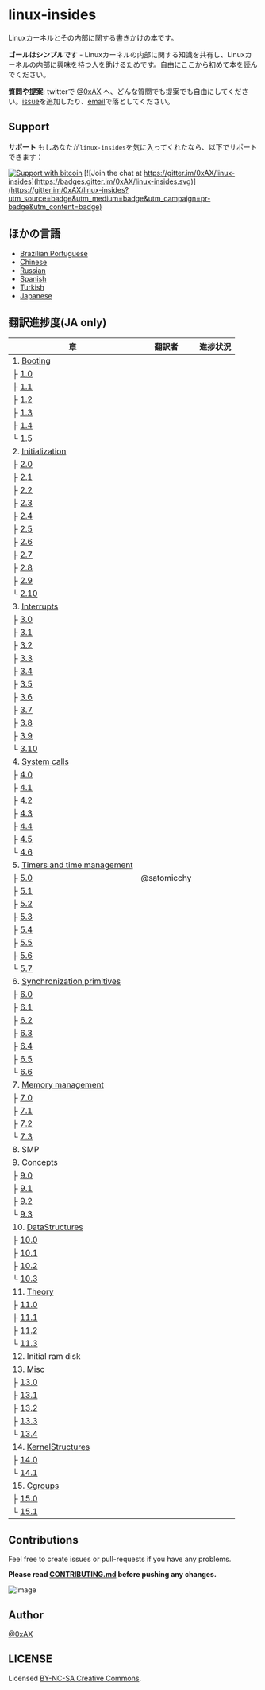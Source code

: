 linux-insides
===============

<!---
A book-in-progress about the linux kernel and its insides.
--->
Linuxカーネルとその内部に関する書きかけの本です。

<!---
**The goal is simple** - to share my modest knowledge about the insides of the linux kernel and help people who are interested in linux kernel insides, and other low-level subject matter.Feel free to go through the book [Start here](https://github.com/0xAX/linux-insides/blob/master/SUMMARY.md)

**Questions/Suggestions**: Feel free about any questions or suggestions by pinging me at twitter [@0xAX](https://twitter.com/0xAX), adding an [issue](https://github.com/0xAX/linux-insides/issues/new) or just drop me an [email](mailto:anotherworldofworld@gmail.com).
--->

**ゴールはシンプルです** - Linuxカーネルの内部に関する知識を共有し、Linuxカーネルの内部に興味を持つ人を助けるためです。自由に[ここから初めて](https://github.com/0xAX/linux-insides/blob/master/SUMMARY.md)本を読んでください。

**質問や提案**: twitterで [@0xAX](https://twitter.com/0xAX) へ、どんな質問でも提案でも自由にしてください。[issue](https://github.com/0xAX/linux-insides/issues/new)を追加したり、[email](mailto:anotherworldofworld@gmail.com)で落としてください。


Support
-------

<!---
**Support** If you like `linux-insides` you can support me with:
--->
**サポート** もしあなたが`linux-insides`を気に入ってくれたなら、以下でサポートできます：

[![Support with bitcoin](https://img.shields.io/badge/donate-bitcoin-green.svg)](https://www.coinbase.com/checkouts/0bfa452a41cf52c0b3f99500b4f31685) [![Join the chat at https://gitter.im/0xAX/linux-insides](https://badges.gitter.im/0xAX/linux-insides.svg)](https://gitter.im/0xAX/linux-insides?utm_source=badge&utm_medium=badge&utm_campaign=pr-badge&utm_content=badge)


<!---
On other languages
-------------------
--->
ほかの言語
----------

  * [Brazilian Portuguese](https://github.com/mauri870/linux-insides)
  * [Chinese](https://github.com/MintCN/linux-insides-zh)
  * [Russian](https://github.com/proninyaroslav/linux-insides-ru)
  * [Spanish](https://github.com/leolas95/linux-insides)
  * [Turkish](https://github.com/ayyucedemirbas/linux-insides_Turkish)
  * [Japanese](https://github.com/xoxyuxu/linux-insides-ja)


翻訳進捗度(JA only)
-------------------

| 章 | 翻訳者 | 進捗状況 |
| ------------- |:-------------:| -----:|
| 1. [Booting](https://github.com/xoxyuxu/linux-insides-ja/tree/master/Booting)|||
|├ [1.0](https://github.com/xoxyuxu/linux-insides-ja/blob/master/Booting/README.md)|||
|├ [1.1](https://github.com/xoxyuxu/linux-insides-ja/blob/master/Booting/linux-bootstrap-1.md)|||
|├ [1.2](https://github.com/xoxyuxu/linux-insides-ja/blob/master/Booting/linux-bootstrap-2.md)|||
|├ [1.3](https://github.com/xoxyuxu/linux-insides-ja/blob/master/Booting/linux-bootstrap-3.md)|||
|├ [1.4](https://github.com/xoxyuxu/linux-insides-ja/blob/master/Booting/linux-bootstrap-4.md)|||
|└ [1.5](https://github.com/xoxyuxu/linux-insides-ja/blob/master/Booting/linux-bootstrap-5.md)|||
| 2. [Initialization](https://github.com/xoxyuxu/linux-insides-ja/tree/master/Initialization)|||
|├ [2.0](https://github.com/xoxyuxu/linux-insides-ja/blob/master/Initialization/README.md)|||
|├ [2.1](https://github.com/xoxyuxu/linux-insides-ja/blob/master/Initialization/linux-initialization-1.md)|||
|├ [2.2](https://github.com/xoxyuxu/linux-insides-ja/blob/master/Initialization/linux-initialization-2.md)|||
|├ [2.3](https://github.com/xoxyuxu/linux-insides-ja/blob/master/Initialization/linux-initialization-3.md)|||
|├ [2.4](https://github.com/xoxyuxu/linux-insides-ja/blob/master/Initialization/linux-initialization-4.md)|||
|├ [2.5](https://github.com/xoxyuxu/linux-insides-ja/blob/master/Initialization/linux-initialization-5.md)|||
|├ [2.6](https://github.com/xoxyuxu/linux-insides-ja/blob/master/Initialization/linux-initialization-6.md)|||
|├ [2.7](https://github.com/xoxyuxu/linux-insides-ja/blob/master/Initialization/linux-initialization-7.md)|||
|├ [2.8](https://github.com/xoxyuxu/linux-insides-ja/blob/master/Initialization/linux-initialization-8.md)|||
|├ [2.9](https://github.com/xoxyuxu/linux-insides-ja/blob/master/Initialization/linux-initialization-9.md)|||
|└ [2.10](https://github.com/xoxyuxu/linux-insides-ja/blob/master/Initialization/linux-initialization-10.md)|||
| 3. [Interrupts](https://github.com/xoxyuxu/linux-insides-ja/tree/master/Interrupts)|||
|├ [3.0](https://github.com/xoxyuxu/linux-insides-ja/blob/master/Interrupts/README.md)|||
|├ [3.1](https://github.com/xoxyuxu/linux-insides-ja/blob/master/Interrupts/interrupts-1.md)|||
|├ [3.2](https://github.com/xoxyuxu/linux-insides-ja/blob/master/Interrupts/interrupts-2.md)|||
|├ [3.3](https://github.com/xoxyuxu/linux-insides-ja/blob/master/Interrupts/interrupts-3.md)|||
|├ [3.4](https://github.com/xoxyuxu/linux-insides-ja/blob/master/Interrupts/interrupts-4.md)|||
|├ [3.5](https://github.com/xoxyuxu/linux-insides-ja/blob/master/Interrupts/interrupts-5.md)|||
|├ [3.6](https://github.com/xoxyuxu/linux-insides-ja/blob/master/Interrupts/interrupts-6.md)|||
|├ [3.7](https://github.com/xoxyuxu/linux-insides-ja/blob/master/Interrupts/interrupts-7.md)|||
|├ [3.8](https://github.com/xoxyuxu/linux-insides-ja/blob/master/Interrupts/interrupts-8.md)|||
|├ [3.9](https://github.com/xoxyuxu/linux-insides-ja/blob/master/Interrupts/interrupts-9.md)|||
|└ [3.10](https://github.com/xoxyuxu/linux-insides-ja/blob/master/Interrupts/interrupts-10.md)|||
| 4. [System calls](https://github.com/xoxyuxu/linux-insides-ja/tree/master/SysCall)|||
|├ [4.0](https://github.com/xoxyuxu/linux-insides-ja/blob/master/SysCall/README.md)|||
|├ [4.1](https://github.com/xoxyuxu/linux-insides-ja/blob/master/SysCall/syscall-1.md)|||
|├ [4.2](https://github.com/xoxyuxu/linux-insides-ja/blob/master/SysCall/syscall-2.md)|||
|├ [4.3](https://github.com/xoxyuxu/linux-insides-ja/blob/master/SysCall/syscall-3.md)|||
|├ [4.4](https://github.com/xoxyuxu/linux-insides-ja/blob/master/SysCall/syscall-4.md)|||
|├ [4.5](https://github.com/xoxyuxu/linux-insides-ja/blob/master/SysCall/syscall-5.md)|||
|└ [4.6](https://github.com/xoxyuxu/linux-insides-ja/blob/master/SysCall/syscall-6.md)|||
| 5. [Timers and time management](https://github.com/xoxyuxu/linux-insides-ja/tree/master/Timers)|||
|├ [5.0](https://github.com/xoxyuxu/linux-insides-ja/blob/master/Timers/README.md)| @satomicchy ||
|├ [5.1](https://github.com/xoxyuxu/linux-insides-ja/blob/master/Timers/timers-1.md)|||
|├ [5.2](https://github.com/xoxyuxu/linux-insides-ja/blob/master/Timers/timers-2.md)|||
|├ [5.3](https://github.com/xoxyuxu/linux-insides-ja/blob/master/Timers/timers-3.md)|||
|├ [5.4](https://github.com/xoxyuxu/linux-insides-ja/blob/master/Timers/timers-4.md)|||
|├ [5.5](https://github.com/xoxyuxu/linux-insides-ja/blob/master/Timers/timers-5.md)|||
|├ [5.6](https://github.com/xoxyuxu/linux-insides-ja/blob/master/Timers/timers-6.md)|||
|└ [5.7](https://github.com/xoxyuxu/linux-insides-ja/blob/master/Timers/timers-7.md)|||
| 6. [Synchronization primitives](https://github.com/xoxyuxu/linux-insides-ja/tree/master/SyncPrim)|||
|├ [6.0](https://github.com/xoxyuxu/linux-insides-ja/blob/master/SyncPrim/README.md)|||
|├ [6.1](https://github.com/xoxyuxu/linux-insides-ja/blob/master/SyncPrim/sync-1.md)|||
|├ [6.2](https://github.com/xoxyuxu/linux-insides-ja/blob/master/SyncPrim/sync-2.md)|||
|├ [6.3](https://github.com/xoxyuxu/linux-insides-ja/blob/master/SyncPrim/sync-3.md)|||
|├ [6.4](https://github.com/xoxyuxu/linux-insides-ja/blob/master/SyncPrim/sync-4.md)|||
|├ [6.5](https://github.com/xoxyuxu/linux-insides-ja/blob/master/SyncPrim/sync-5.md)|||
|└ [6.6](https://github.com/xoxyuxu/linux-insides-ja/blob/master/SyncPrim/sync-6.md)|||
| 7. [Memory management](https://github.com/xoxyuxu/linux-insides-ja/tree/master/MM)|||
|├ [7.0](https://github.com/xoxyuxu/linux-insides-ja/blob/master/MM/README.md)|||
|├ [7.1](https://github.com/xoxyuxu/linux-insides-ja/blob/master/MM/linux-mm-1.md)|||
|├ [7.2](https://github.com/xoxyuxu/linux-insides-ja/blob/master/MM/linux-mm-2.md)|||
|└ [7.3](https://github.com/xoxyuxu/linux-insides-ja/blob/master/MM/linux-mm-3.md)|||
| 8. SMP|||
| 9. [Concepts](https://github.com/xoxyuxu/linux-insides-ja/tree/master/Concepts)|||
|├ [9.0](https://github.com/xoxyuxu/linux-insides-ja/blob/master/Concepts/README.md)|||
|├ [9.1](https://github.com/xoxyuxu/linux-insides-ja/blob/master/Concepts/per-cpu.md)|||
|├ [9.2](https://github.com/xoxyuxu/linux-insides-ja/blob/master/Concepts/cpumask.md)|||
|└ [9.3](https://github.com/xoxyuxu/linux-insides-ja/blob/master/Concepts/initcall.md)|||
| 10. [DataStructures](https://github.com/xoxyuxu/linux-insides-ja/tree/master/DataStructures)|||
|├ [10.0](https://github.com/xoxyuxu/linux-insides-ja/blob/master/DataStructures/README.md)|||
|├ [10.1](https://github.com/xoxyuxu/linux-insides-ja/blob/master/DataStructures/dlist.md)|||
|├ [10.2](https://github.com/xoxyuxu/linux-insides-ja/blob/master/DataStructures/radix-tree.md)|||
|└ [10.3](https://github.com/xoxyuxu/linux-insides-ja/blob/master/DataStructures/bitmap.md)|||
| 11. [Theory](https://github.com/xoxyuxu/linux-insides-ja/tree/master/Theory)|||
|├ [11.0](https://github.com/xoxyuxu/linux-insides-ja/blob/master/Theory/README.md)|||
|├ [11.1](https://github.com/xoxyuxu/linux-insides-ja/blob/master/Theory/Paging.md)|||
|├ [11.2](https://github.com/xoxyuxu/linux-insides-ja/blob/master/Theory/ELF.md)|||
|└ [11.3](https://github.com/xoxyuxu/linux-insides-ja/blob/master/Theory/asm.md)|||
| 12. Initial ram disk|||
| 13. [Misc](https://github.com/xoxyuxu/linux-insides-ja/tree/master/Misc)|||
|├ [13.0](https://github.com/xoxyuxu/linux-insides-ja/blob/master/Misc/README.md)|||
|├ [13.1](https://github.com/xoxyuxu/linux-insides-ja/blob/master/Misc/how_linux_compile.md)|||
|├ [13.2](https://github.com/xoxyuxu/linux-insides-ja/blob/master/Misc/linkers.md)|||
|├ [13.3](https://github.com/xoxyuxu/linux-insides-ja/blob/master/Misc/contribute.md)|||
|└ [13.4](https://github.com/xoxyuxu/linux-insides-ja/blob/master/Misc/program_startup.md)|||
| 14. [KernelStructures](https://github.com/xoxyuxu/linux-insides-ja/tree/master/KernelStructures)|||
|├ [14.0](https://github.com/xoxyuxu/linux-insides-ja/tree/master/KernelStructures/README.md)|||
|└ [14.1](https://github.com/xoxyuxu/linux-insides-ja/tree/master/KernelStructures/idt.md)|||
| 15. [Cgroups](https://github.com/xoxyuxu/linux-insides-ja/tree/master/Cgroups)|||
|├ [15.0](https://github.com/xoxyuxu/linux-insides-ja/tree/master/Cgroups/README.md)|||
|└ [15.1](https://github.com/xoxyuxu/linux-insides-ja/tree/master/Cgroups/cgroups1.md)|||



Contributions 
--------------

Feel free to create issues or pull-requests if you have any problems.

**Please read [CONTRIBUTING.md](https://github.com/0xAX/linux-insides/blob/master/CONTRIBUTING.md) before pushing any changes.**

![image](http://oi58.tinypic.com/23upobq.jpg)

Author
---------------

[@0xAX](https://twitter.com/0xAX)

LICENSE
-------------

Licensed [BY-NC-SA Creative Commons](http://creativecommons.org/licenses/by-nc-sa/4.0/).
